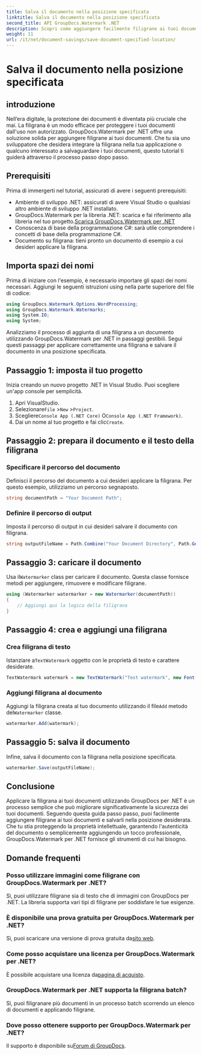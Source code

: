 ```yaml
---
title: Salva il documento nella posizione specificata
linktitle: Salva il documento nella posizione specificata
second_title: API GroupDocs.Watermark .NET
description: Scopri come aggiungere facilmente filigrane ai tuoi documenti utilizzando GroupDocs.Watermark per .NET con questa guida passo passo. Migliora la sicurezza dei documenti.
weight: 11
url: /it/net/document-savings/save-document-specified-location/
---
```


# Salva il documento nella posizione specificata

## introduzione
Nell’era digitale, la protezione dei documenti è diventata più cruciale che mai. La filigrana è un modo efficace per proteggere i tuoi documenti dall'uso non autorizzato. GroupDocs.Watermark per .NET offre una soluzione solida per aggiungere filigrane ai tuoi documenti. Che tu sia uno sviluppatore che desidera integrare la filigrana nella tua applicazione o qualcuno interessato a salvaguardare i tuoi documenti, questo tutorial ti guiderà attraverso il processo passo dopo passo.
## Prerequisiti
Prima di immergerti nel tutorial, assicurati di avere i seguenti prerequisiti:
- Ambiente di sviluppo .NET: assicurati di avere Visual Studio o qualsiasi altro ambiente di sviluppo .NET installato.
-  GroupDocs.Watermark per la libreria .NET: scarica e fai riferimento alla libreria nel tuo progetto.[Scarica GroupDocs.Watermark per .NET](https://releases.groupdocs.com/Watermark/net/)
- Conoscenza di base della programmazione C#: sarà utile comprendere i concetti di base della programmazione C#.
- Documento su filigrana: tieni pronto un documento di esempio a cui desideri applicare la filigrana.
## Importa spazi dei nomi
Prima di iniziare con l'esempio, è necessario importare gli spazi dei nomi necessari. Aggiungi le seguenti istruzioni using nella parte superiore del file di codice:
```csharp
using GroupDocs.Watermark.Options.WordProcessing;
using GroupDocs.Watermark.Watermarks;
using System.IO;
using System;
```
Analizziamo il processo di aggiunta di una filigrana a un documento utilizzando GroupDocs.Watermark per .NET in passaggi gestibili. Segui questi passaggi per applicare correttamente una filigrana e salvare il documento in una posizione specificata.
## Passaggio 1: imposta il tuo progetto
Inizia creando un nuovo progetto .NET in Visual Studio. Puoi scegliere un'app console per semplicità.
1. Apri VisualStudio.
2.  Selezionare`File` >`New` >`Project`.
3.  Scegliere`Console App (.NET Core)` O`Console App (.NET Framework)`.
4.  Dai un nome al tuo progetto e fai clic`Create`.

## Passaggio 2: prepara il documento e il testo della filigrana
### Specificare il percorso del documento
Definisci il percorso del documento a cui desideri applicare la filigrana. Per questo esempio, utilizziamo un percorso segnaposto.
```csharp
string documentPath = "Your Document Path";
```
### Definire il percorso di output
Imposta il percorso di output in cui desideri salvare il documento con filigrana.
```csharp
string outputFileName = Path.Combine("Your Document Directory", Path.GetFileName(documentPath));
```
## Passaggio 3: caricare il documento
 Usa il`Watermarker` class per caricare il documento. Questa classe fornisce metodi per aggiungere, rimuovere e modificare filigrane.
```csharp
using (Watermarker watermarker = new Watermarker(documentPath))
{
    // Aggiungi qui la logica della filigrana
}
```
## Passaggio 4: crea e aggiungi una filigrana

### Crea filigrana di testo
 Istanziare a`TextWatermark` oggetto con le proprietà di testo e carattere desiderate.
```csharp
TextWatermark watermark = new TextWatermark("Test watermark", new Font("Arial", 12));
```
### Aggiungi filigrana al documento
 Aggiungi la filigrana creata al tuo documento utilizzando il file`Add` metodo del`Watermarker` classe.
```csharp
watermarker.Add(watermark);
```
## Passaggio 5: salva il documento
Infine, salva il documento con la filigrana nella posizione specificata.
```csharp
watermarker.Save(outputFileName);
```
## Conclusione
Applicare la filigrana ai tuoi documenti utilizzando GroupDocs per .NET è un processo semplice che può migliorare significativamente la sicurezza dei tuoi documenti. Seguendo questa guida passo passo, puoi facilmente aggiungere filigrane ai tuoi documenti e salvarli nella posizione desiderata. Che tu stia proteggendo la proprietà intellettuale, garantendo l'autenticità del documento o semplicemente aggiungendo un tocco professionale, GroupDocs.Watermark per .NET fornisce gli strumenti di cui hai bisogno.
## Domande frequenti
### Posso utilizzare immagini come filigrane con GroupDocs.Watermark per .NET?
Sì, puoi utilizzare filigrane sia di testo che di immagini con GroupDocs per .NET. La libreria supporta vari tipi di filigrane per soddisfare le tue esigenze.
### È disponibile una prova gratuita per GroupDocs.Watermark per .NET?
 Sì, puoi scaricare una versione di prova gratuita da[sito web](https://releases.groupdocs.com/).
### Come posso acquistare una licenza per GroupDocs.Watermark per .NET?
 È possibile acquistare una licenza da[pagina di acquisto](https://purchase.groupdocs.com/buy).
### GroupDocs.Watermark per .NET supporta la filigrana batch?
Sì, puoi filigranare più documenti in un processo batch scorrendo un elenco di documenti e applicando filigrane.
### Dove posso ottenere supporto per GroupDocs.Watermark per .NET?
 Il supporto è disponibile su[Forum di GroupDocs](https://forum.groupdocs.com/c/watermark/19).